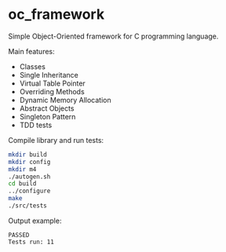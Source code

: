 # oc_framework

Simple Object-Oriented framework for C programming language.

Main features:
- Classes
- Single Inheritance
- Virtual Table Pointer
- Overriding Methods
- Dynamic Memory Allocation
- Abstract Objects
- Singleton Pattern
- TDD tests

Compile library and run tests:

```sh
mkdir build
mkdir config
mkdir m4
./autogen.sh
cd build
../configure
make
./src/tests
```

Output example:

```
PASSED
Tests run: 11
```



